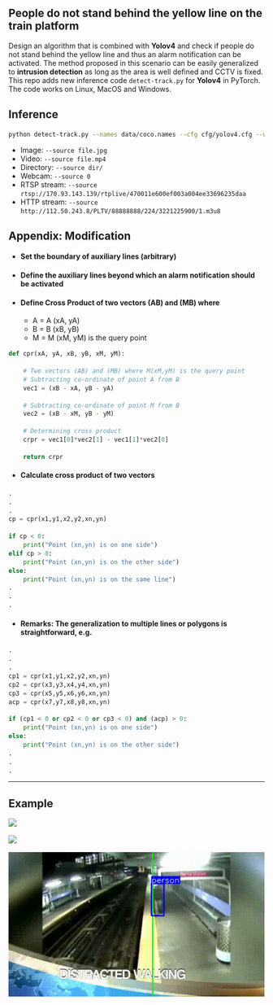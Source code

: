 
## People do not stand behind the yellow line on the train platform

Design an algorithm that is combined with **Yolov4** and check if people do not stand behind the yellow line and thus an alarm notification can be activated. The method proposed in this scenario can be easily generalized to **intrusion detection** as long as the area is well defined and CCTV is fixed. This repo adds new inference code `detect-track.py` for **Yolov4** in PyTorch. The code works on Linux, MacOS and Windows.

## Inference

```bash
python detect-track.py --names data/coco.names --cfg cfg/yolov4.cfg --weights yolov4.weights --img-size 608 --conf-thres 0.4 --iou-thres 0.6 --source CDS32-1300-1400cut3.mp4 --view-img
```

- Image:  `--source file.jpg`
- Video:  `--source file.mp4`
- Directory:  `--source dir/`
- Webcam:  `--source 0`
- RTSP stream:  `--source rtsp://170.93.143.139/rtplive/470011e600ef003a004ee33696235daa`
- HTTP stream:  `--source http://112.50.243.8/PLTV/88888888/224/3221225900/1.m3u8`

## Appendix: Modification

- #### Set the boundary of auxiliary lines (arbitrary)
- #### Define the auxiliary lines beyond which an alarm notification should be activated
- #### Define Cross Product of two vectors (AB) and (MB) where

    * A = A (xA, yA)
    * B = B (xB, yB)
    * M = M (xM, yM) is the query point

```python    
def cpr(xA, yA, xB, yB, xM, yM):

    # Two vectors (AB) and (MB) where M(xM,yM) is the query point
    # Subtracting co-ordinate of point A from B
    vec1 = (xB - xA, yB - yA)

    # Subtracting co-ordinate of point M from B
    vec2 = (xB - xM, yB - yM)

    # Determining cross product
    crpr = vec1[0]*vec2[1] - vec1[1]*vec2[0]

    return crpr
```

- #### Calculate cross product of two vectors

```python    
.
.
.
cp = cpr(x1,y1,x2,y2,xn,yn)

if cp < 0:
    print("Point (xn,yn) is on one side")
elif cp > 0:
    print("Point (xn,yn) is on the other side")
else:
    print("Point (xn,yn) is on the same line")
.
.
.
```

- #### Remarks: The generalization to multiple lines or polygons is straightforward, e.g. 

```python    
.
.
.
cp1 = cpr(x1,y1,x2,y2,xn,yn)
cp2 = cpr(x3,y3,x4,y4,xn,yn)
cp3 = cpr(x5,y5,x6,y6,xn,yn)
acp = cpr(x7,y7,x8,y8,xn,yn)

if (cp1 < 0 or cp2 < 0 or cp3 < 0) and (acp) > 0:
    print("Point (xn,yn) is on one side")
else:
    print("Point (xn,yn) is on the other side")
.
.
.
```

---

## Example
![](test-yellow.gif)

![](test-yellow-track1.gif)

![](test-yellow-track3.gif)



